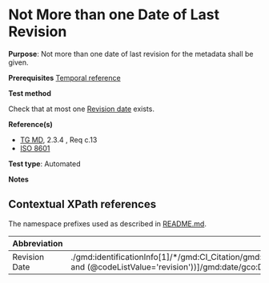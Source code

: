 # Not More than one Date of Last Revision


**Purpose**: Not more than one date of last revision for the metadata shall be given.

**Prerequisites**
[Temporal reference](http://inspire.ec.europa.eu/id/ats/metadata/2.0/common/temporal-reference)

**Test method**

Check that at most one [Revision date](#revisionDate) exists.

**Reference(s)**	 

* [TG MD](http://inspire.ec.europa.eu/id/ats/metadata/2.0/common/README#ref_TG_MD), 2.3.4 , Req c.13
* [ISO 8601](http://inspire.ec.europa.eu/id/ats/metadata/2.0/common/README#ref_ISO_8601)

**Test type**: Automated

**Notes**


## Contextual XPath references

The namespace prefixes used as described in [README.md](http://inspire.ec.europa.eu/id/ats/metadata/2.0/common/README#namespaces).

Abbreviation                                   |  XPath expression (relative to gmd:MD_Metadata)
-----------------------------------------------| -------------------------------------------------------------------------
<a name="revisionDate"></a> Revision Date  | ./gmd:identificationInfo[1]/\*/gmd:CI_Citation/gmd:date/gmd:CI_Date[gmd:dateType/gmd:CI_DateTypeCode/(@codeList='http://www.isotc211.org/2005/resources/codeList.xml#CI_DateTypeCode' and (@codeListValue='revision'))]/gmd:date/gco:Date
